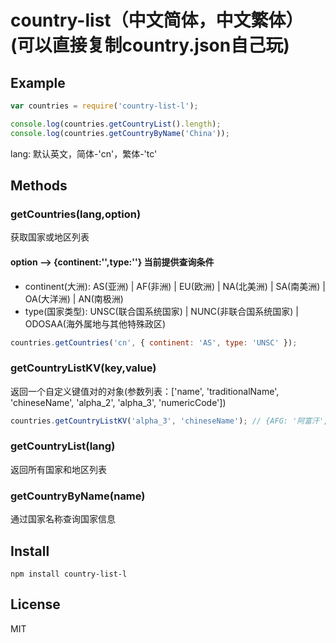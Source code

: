 # country-list（中文简体，中文繁体）(可以直接复制country.json自己玩)

## Example

``` js
var countries = require('country-list-l');

console.log(countries.getCountryList().length); 
console.log(countries.getCountryByName('China')); 
```

lang: 默认英文，简体-'cn'，繁体-'tc'

## Methods

### getCountries(lang,option)

获取国家或地区列表

#### option --> {continent:'',type:''}  当前提供查询条件
- continent(大洲): AS(亚洲) | AF(非洲) | EU(欧洲) | NA(北美洲) | SA(南美洲) | OA(大洋洲) | AN(南极洲)
- type(国家类型): UNSC(联合国系统国家) | NUNC(非联合国系统国家) | ODOSAA(海外属地与其他特殊政区)

``` js
countries.getCountries('cn', { continent: 'AS', type: 'UNSC' }); 
```

### getCountryListKV(key,value)

返回一个自定义键值对的对象(参数列表：['name', 'traditionalName', 'chineseName', 'alpha_2', 'alpha_3', 'numericCode'])

``` js
countries.getCountryListKV('alpha_3', 'chineseName'); // {AFG: '阿富汗', ALB: '阿尔巴尼亚', DZA: '阿尔及利亚' ...}  
```

### getCountryList(lang)

返回所有国家和地区列表

### getCountryByName(name)

通过国家名称查询国家信息

## Install

``` cli
npm install country-list-l
```

## License

MIT
